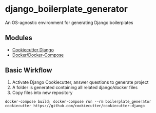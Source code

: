 # django_boilerplate_generator

An OS-agnostic environment for generating Django boilerplates

## Modules
* [Cookiecutter Django](https://github.com/cookiecutter/cookiecutter-django)
* [Docker/Docker-Compose](https://www.docker.com/)

## Basic Wirkflow
1) Activate Django Cookiecutter, answer questions to generate project
2) A folder is generated containing all related django/docker files
3) Copy files into new repository

```
docker-compose build; docker-compose run --rm boilerplate_generator cookiecutter https://github.com/cookiecutter/cookiecutter-django
```
